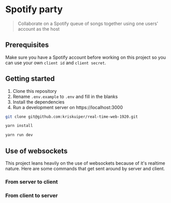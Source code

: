 # Spotify party
> Collaborate on a Spotify queue of songs together using one users' account as the host

## Prerequisites
Make sure you have a Spotify account before working on this project so you can use your own `client id` and `client secret`.

## Getting started
1. Clone this repository
2. Rename `.env.example` to `.env` and fill in the blanks
3. Install the dependencies
4. Run a development server on https://localhost:3000

```bash
git clone git@github.com:kriskuiper/real-time-web-1920.git

yarn install

yarn run dev
```

## Use of websockets
This project leans heavily on the use of websockets because of it's realtime nature. Here are some commands that get sent around by server and client.

### From server to client
<!-- Some info -->

### From client to server
<!-- Some more info -->
